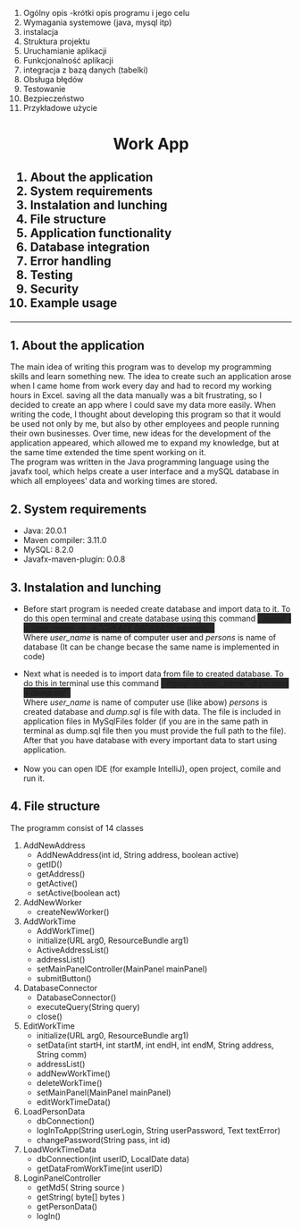 1. Ogólny opis
	-krótki opis programu i jego celu
2. Wymagania systemowe (java, mysql itp)
3. instalacja
4. Struktura projektu
5. Uruchamianie aplikacji
6. Funkcjonalność aplikacji 
7. integracja z bazą danych (tabelki)
8. Obsługa błędów 
9. Testowanie
10. Bezpieczeństwo
11. Przykładowe użycie  



<h1 align="center">Work App</h1>
<h2>
<ol>
<li>About the application </li>
<li>System requirements</li>
<li>Instalation and lunching</li>
<li>File structure</li>
<li>Application functionality</li>
<li>Database integration</li>
<li>Error handling</li>
<li>Testing</li>
<li>Security</li>
<li>Example usage</li>
</ol>
</h2>
<hr>

<h2>1. About the application</h2>
<p>
The main idea of writing this program was to develop my programming skills and learn something new. The idea to create such an application arose when I came home from work every day and had to record my working hours in Excel. saving all the data manually was a bit frustrating, so I decided to create an app where I could save my data more easily. When writing the code, I thought about developing this program so that it would be used not only by me, but also by other employees and people running their own businesses. Over time, new ideas for the development of the application appeared, which allowed me to expand my knowledge, but at the same time extended the time spent working on it.  
<br>
The program was written in the Java programming language using the javafx tool, which helps create a user interface and a mySQL database in which all employees' data and working times are stored.
</p>

<h2>2. System requirements</h2>
<p>
<ul>
<li> Java: 20.0.1  </li>
<li> Maven compiler: 3.11.0  </li>
<li> MySQL: 8.2.0  </li>
<li> Javafx-maven-plugin: 0.0.8  </li>
</ul>
</p>

<h2>3. Instalation and lunching</h2>
<ul>
<li>
<p>
Before start program is needed create database and import data to it. To do this open terminal and create database using this command <i style="background-color:#262626; padding:1px 10px">mysql -u 'user_name' -p -e "CREATE DATABASE persons;</i> 
<br>
Where <i>user_name</i> is name of computer user and <i>persons</i> is name of database (It can be change becase the same name is implemented in code) 
</li>

<li>
Next what is needed is to import data from file to created database. To do this in terminal use this command <i style="background-color:#262626; padding:1px 10px"> mysql -u 'user_name' -p persons < dump.sql </i>
<br>
Where <i>user_name</i> is name of computer use (like abow) <i>persons</i> is created database and <i>dump.sql</i> is file with data. The file is included in application files in MySqlFiles folder (if you are in the same path in terminal as dump.sql file then you must provide the full path to the file).
<br>
After that you have database with every important data to start using application.
</li>
<br>
<li>
Now you can open IDE (for example IntelliJ), open project, comile and run it. 
</li>
</ul>
</p>
<h2>4. File structure</h2>
<p>The programm consist of 14 classes</p>
<ol>
	<li>
	AddNewAddress
		<ul>	
			<li>AddNewAddress(int id, String address, boolean active)</li>
			<li> getID() </li>
			<li> getAddress() </li>
			<li> getActive() </li>
			<li> setActive(boolean act) </li>
		</ul>
	</li>
	<li>
	AddNewWorker
		<ul>
			<li> createNewWorker() </li>
		</ul>
	</li>
	<li>
	AddWorkTime
		<ul>
			<li> AddWorkTime() </li>
			<li> initialize(URL arg0, ResourceBundle arg1) </li>
			<li> ActiveAddressList() </li>
			<li> addressList() </li>
			<li> setMainPanelController(MainPanel mainPanel) </li>
			<li> submitButton() </li>
		</ul>
	</li>
	<li>
	DatabaseConnector
		<ul>
			<li> DatabaseConnector() </li>
			<li> executeQuery(String query) </li>
			<li> close() </li>
		</ul>	
	</li>
	<li>
	EditWorkTime
		<ul>
			<li> initialize(URL arg0, ResourceBundle arg1) </li>
			<li> setData(int startH, int startM, int endH, int endM, String address, String comm) </li>
			<li> addressList() </li>
			<li> addNewWorkTime() </li>
			<li> deleteWorkTime() </li>
			<li> setMainPanel(MainPanel mainPanel) </li>
			<li> editWorkTimeData() </li>
		</ul>
	</li>
	<li>
	LoadPersonData
		<ul>
			<li> dbConnection() </li>
			<li> logInToApp(String userLogin, String userPassword, Text textError) </li>
			<li> changePassword(String pass, int id) </li>
		</ul>
	</li>
	<li>
	LoadWorkTimeData
		<ul>
			<li> dbConnection(int userID, LocalDate data) </li>
			<li> getDataFromWorkTime(int userID) </li>
		</ul>
	</li>
	<li id="login-optional-fields">
	LoginPanelController
		<ul>
			<li> getMd5( String source ) </li>
			<li> getString( byte[] bytes ) </li>
			<li> getPersonData() </li>
			<li> logIn() </li>
		</ul>
	</li>
</ol>
